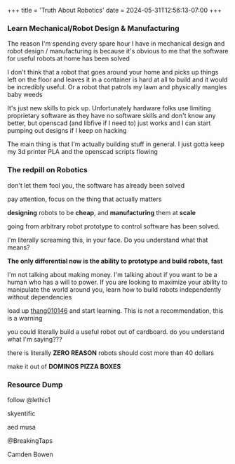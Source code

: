 +++
title = 'Truth About Robotics'
date = 2024-05-31T12:56:13-07:00
+++
### Learn Mechanical/Robot Design & Manufacturing
The reason I'm spending every spare hour I have in mechanical design and robot design / manufacturing is because it's obvious to me that the software for useful robots at home has been solved

I don't think that a robot that goes around your home and picks up things left on the floor and leaves it in a container is hard at all to build and it would be incredibly useful. Or a robot that patrols my lawn and physically mangles baby weeds

It's just new skills to pick up. Unfortunately hardware folks use limiting proprietary software as they have no software skills and don't know any better, but openscad (and libfive if I need to) just works and I can start pumping out designs if I keep on hacking

The main thing is that I'm actually building stuff in general. I just gotta keep my 3d printer PLA and the openscad scripts flowing


### The redpill on Robotics
don't let them fool you, the software has already been solved

pay attention, focus on the thing that actually matters

**designing** robots to be **cheap**, and **manufacturing** them at **scale**

going from arbitrary robot prototype to control software has been solved.

I'm literally screaming this, in your face. Do you understand what that means?

**The only differential now is the ability to prototype and build robots, fast**

I'm not talking about making money. I'm talking about if you want to be a human who has a will to power. If you are looking to maximize your ability to manipulate the world around you, learn how to build robots independently without dependencies

load up [thang010146](https://www.youtube.com/channel/UCli_RJkGWfZvw4IlDLHNCQg/videos) and start learning. This is not a recommendation, this is a warning

you could literally build a useful robot out of cardboard. do you understand what I'm saying???

there is literally **ZERO REASON** robots should cost more than 40 dollars

make it out of **DOMINOS PIZZA BOXES**


### Resource Dump
follow @lethic1

skyentific

aed musa

@BreakingTaps

Camden Bowen

